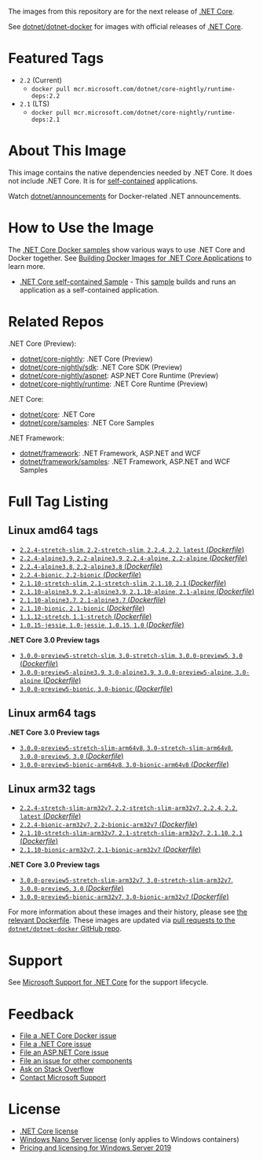 The images from this repository are for the next release of [.NET Core](https://github.com/dotnet/core).

See [dotnet/dotnet-docker](https://hub.docker.com/r/microsoft/dotnet/) for images with official releases of [.NET Core](https://github.com/dotnet/core).

# Featured Tags

* `2.2` (Current)
  * `docker pull mcr.microsoft.com/dotnet/core-nightly/runtime-deps:2.2`
* `2.1` (LTS)
  * `docker pull mcr.microsoft.com/dotnet/core-nightly/runtime-deps:2.1`

# About This Image

This image contains the native dependencies needed by .NET Core. It does not include .NET Core. It is for [self-contained](https://docs.microsoft.com/dotnet/articles/core/deploying/index) applications.

Watch [dotnet/announcements](https://github.com/dotnet/announcements/labels/Docker) for Docker-related .NET announcements.

# How to Use the Image

The [.NET Core Docker samples](https://github.com/dotnet/dotnet-docker/blob/master/samples/README.md) show various ways to use .NET Core and Docker together. See [Building Docker Images for .NET Core Applications](https://docs.microsoft.com/dotnet/core/docker/building-net-docker-images) to learn more.

* [.NET Core self-contained Sample](https://github.com/dotnet/dotnet-docker/blob/master/samples/dotnetapp/dotnet-docker-selfcontained.md) - This [sample](https://github.com/dotnet/dotnet-docker/blob/master/samples/dotnetapp/Dockerfile.debian-x64-selfcontained) builds and runs an application as a self-contained application.

# Related Repos

.NET Core (Preview):

* [dotnet/core-nightly](https://hub.docker.com/_/microsoft-dotnet-core-nightly/): .NET Core (Preview)
* [dotnet/core-nightly/sdk](https://hub.docker.com/_/microsoft-dotnet-core-nightly-sdk/): .NET Core SDK (Preview)
* [dotnet/core-nightly/aspnet](https://hub.docker.com/_/microsoft-dotnet-core-nightly-aspnet/): ASP.NET Core Runtime (Preview)
* [dotnet/core-nightly/runtime](https://hub.docker.com/_/microsoft-dotnet-core-nightly-runtime/): .NET Core Runtime (Preview)

.NET Core:

* [dotnet/core](https://hub.docker.com/_/microsoft-dotnet-core/): .NET Core
* [dotnet/core/samples](https://hub.docker.com/_/microsoft-dotnet-core-samples/): .NET Core Samples

.NET Framework:

* [dotnet/framework](https://hub.docker.com/_/microsoft-dotnet-framework/): .NET Framework, ASP.NET and WCF
* [dotnet/framework/samples](https://hub.docker.com/_/microsoft-dotnet-framework-samples/): .NET Framework, ASP.NET and WCF Samples

# Full Tag Listing

## Linux amd64 tags

- [`2.2.4-stretch-slim`, `2.2-stretch-slim`, `2.2.4`, `2.2`, `latest` (*Dockerfile*)](https://github.com/dotnet/dotnet-docker/blob/nightly/2.1/runtime-deps/stretch-slim/amd64/Dockerfile)
- [`2.2.4-alpine3.9`, `2.2-alpine3.9`, `2.2.4-alpine`, `2.2-alpine` (*Dockerfile*)](https://github.com/dotnet/dotnet-docker/blob/nightly/2.1/runtime-deps/alpine3.9/amd64/Dockerfile)
- [`2.2.4-alpine3.8`, `2.2-alpine3.8` (*Dockerfile*)](https://github.com/dotnet/dotnet-docker/blob/nightly/2.2/runtime-deps/alpine3.8/amd64/Dockerfile)
- [`2.2.4-bionic`, `2.2-bionic` (*Dockerfile*)](https://github.com/dotnet/dotnet-docker/blob/nightly/2.1/runtime-deps/bionic/amd64/Dockerfile)
- [`2.1.10-stretch-slim`, `2.1-stretch-slim`, `2.1.10`, `2.1` (*Dockerfile*)](https://github.com/dotnet/dotnet-docker/blob/nightly/2.1/runtime-deps/stretch-slim/amd64/Dockerfile)
- [`2.1.10-alpine3.9`, `2.1-alpine3.9`, `2.1.10-alpine`, `2.1-alpine` (*Dockerfile*)](https://github.com/dotnet/dotnet-docker/blob/nightly/2.1/runtime-deps/alpine3.9/amd64/Dockerfile)
- [`2.1.10-alpine3.7`, `2.1-alpine3.7` (*Dockerfile*)](https://github.com/dotnet/dotnet-docker/blob/nightly/2.1/runtime-deps/alpine3.7/amd64/Dockerfile)
- [`2.1.10-bionic`, `2.1-bionic` (*Dockerfile*)](https://github.com/dotnet/dotnet-docker/blob/nightly/2.1/runtime-deps/bionic/amd64/Dockerfile)
- [`1.1.12-stretch`, `1.1-stretch` (*Dockerfile*)](https://github.com/dotnet/dotnet-docker/blob/nightly/1.1/runtime-deps/stretch/amd64/Dockerfile)
- [`1.0.15-jessie`, `1.0-jessie`, `1.0.15`, `1.0` (*Dockerfile*)](https://github.com/dotnet/dotnet-docker/blob/nightly/1.0/runtime-deps/jessie/amd64/Dockerfile)

**.NET Core 3.0 Preview tags**

- [`3.0.0-preview5-stretch-slim`, `3.0-stretch-slim`, `3.0.0-preview5`, `3.0` (*Dockerfile*)](https://github.com/dotnet/dotnet-docker/blob/nightly/3.0/runtime-deps/stretch-slim/amd64/Dockerfile)
- [`3.0.0-preview5-alpine3.9`, `3.0-alpine3.9`, `3.0.0-preview5-alpine`, `3.0-alpine` (*Dockerfile*)](https://github.com/dotnet/dotnet-docker/blob/nightly/3.0/runtime-deps/alpine3.9/amd64/Dockerfile)
- [`3.0.0-preview5-bionic`, `3.0-bionic` (*Dockerfile*)](https://github.com/dotnet/dotnet-docker/blob/nightly/3.0/runtime-deps/bionic/amd64/Dockerfile)

## Linux arm64 tags

**.NET Core 3.0 Preview tags**

- [`3.0.0-preview5-stretch-slim-arm64v8`, `3.0-stretch-slim-arm64v8`, `3.0.0-preview5`, `3.0` (*Dockerfile*)](https://github.com/dotnet/dotnet-docker/blob/nightly/3.0/runtime-deps/stretch-slim/arm64v8/Dockerfile)
- [`3.0.0-preview5-bionic-arm64v8`, `3.0-bionic-arm64v8` (*Dockerfile*)](https://github.com/dotnet/dotnet-docker/blob/nightly/3.0/runtime-deps/bionic/arm64v8/Dockerfile)

## Linux arm32 tags

- [`2.2.4-stretch-slim-arm32v7`, `2.2-stretch-slim-arm32v7`, `2.2.4`, `2.2`, `latest` (*Dockerfile*)](https://github.com/dotnet/dotnet-docker/blob/nightly/2.1/runtime-deps/stretch-slim/arm32v7/Dockerfile)
- [`2.2.4-bionic-arm32v7`, `2.2-bionic-arm32v7` (*Dockerfile*)](https://github.com/dotnet/dotnet-docker/blob/nightly/2.1/runtime-deps/bionic/arm32v7/Dockerfile)
- [`2.1.10-stretch-slim-arm32v7`, `2.1-stretch-slim-arm32v7`, `2.1.10`, `2.1` (*Dockerfile*)](https://github.com/dotnet/dotnet-docker/blob/nightly/2.1/runtime-deps/stretch-slim/arm32v7/Dockerfile)
- [`2.1.10-bionic-arm32v7`, `2.1-bionic-arm32v7` (*Dockerfile*)](https://github.com/dotnet/dotnet-docker/blob/nightly/2.1/runtime-deps/bionic/arm32v7/Dockerfile)

**.NET Core 3.0 Preview tags**

- [`3.0.0-preview5-stretch-slim-arm32v7`, `3.0-stretch-slim-arm32v7`, `3.0.0-preview5`, `3.0` (*Dockerfile*)](https://github.com/dotnet/dotnet-docker/blob/nightly/3.0/runtime-deps/stretch-slim/arm32v7/Dockerfile)
- [`3.0.0-preview5-bionic-arm32v7`, `3.0-bionic-arm32v7` (*Dockerfile*)](https://github.com/dotnet/dotnet-docker/blob/nightly/3.0/runtime-deps/bionic/arm32v7/Dockerfile)

For more information about these images and their history, please see [the relevant Dockerfile](https://github.com/dotnet/dotnet-docker/search?utf8=%E2%9C%93&q=FROM&type=Code). These images are updated via [pull requests to the `dotnet/dotnet-docker` GitHub repo](https://github.com/dotnet/dotnet-docker/pulls).

# Support

See [Microsoft Support for .NET Core](https://github.com/dotnet/core/blob/master/microsoft-support.md) for the support lifecycle.

# Feedback

* [File a .NET Core Docker issue](https://github.com/dotnet/dotnet-docker/issues)
* [File a .NET Core issue](https://github.com/dotnet/core/issues)
* [File an ASP.NET Core issue](https://github.com/aspnet/home/issues)
* [File an issue for other components](Documentation/core-repos.md)
* [Ask on Stack Overflow](https://stackoverflow.com/questions/tagged/.net-core)
* [Contact Microsoft Support](https://support.microsoft.com/contactus/)

# License

* [.NET Core license](https://github.com/dotnet/dotnet-docker/blob/master/LICENSE)
* [Windows Nano Server license](https://hub.docker.com/_/microsoft-windows-nanoserver/) (only applies to Windows containers)
* [Pricing and licensing for Windows Server 2019](https://www.microsoft.com/en-us/cloud-platform/windows-server-pricing)
